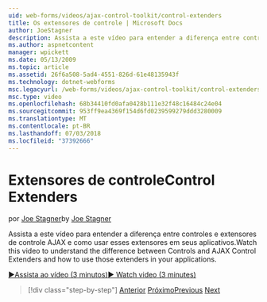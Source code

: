```yaml
---
uid: web-forms/videos/ajax-control-toolkit/control-extenders
title: Os extensores de controle | Microsoft Docs
author: JoeStagner
description: Assista a este vídeo para entender a diferença entre controles e extensores de controle AJAX e como usar esses extensores em seus aplicativos.
ms.author: aspnetcontent
manager: wpickett
ms.date: 05/13/2009
ms.topic: article
ms.assetid: 26f6a508-5ad4-4551-826d-61e48135943f
ms.technology: dotnet-webforms
msc.legacyurl: /web-forms/videos/ajax-control-toolkit/control-extenders
msc.type: video
ms.openlocfilehash: 68b34410fd0afa0428b111e32f48c16484c24e04
ms.sourcegitcommit: 953ff9ea4369f154d6fd0239599279ddd3280009
ms.translationtype: MT
ms.contentlocale: pt-BR
ms.lasthandoff: 07/03/2018
ms.locfileid: "37392666"
---
```

<a name="control-extenders"></a><span data-ttu-id="3dcb6-103">Extensores de controle</span><span class="sxs-lookup"><span data-stu-id="3dcb6-103">Control Extenders</span></span>
====================
<span data-ttu-id="3dcb6-104">por [Joe Stagner](https://github.com/JoeStagner)</span><span class="sxs-lookup"><span data-stu-id="3dcb6-104">by [Joe Stagner](https://github.com/JoeStagner)</span></span>

<span data-ttu-id="3dcb6-105">Assista a este vídeo para entender a diferença entre controles e extensores de controle AJAX e como usar esses extensores em seus aplicativos.</span><span class="sxs-lookup"><span data-stu-id="3dcb6-105">Watch this video to understand the difference between Controls and AJAX Control Extenders and how to use those extenders in your applications.</span></span>

[<span data-ttu-id="3dcb6-106">&#9654;Assista ao vídeo (3 minutos)</span><span class="sxs-lookup"><span data-stu-id="3dcb6-106">&#9654; Watch video (3 minutes)</span></span>](https://channel9.msdn.com/Blogs/ASP-NET-Site-Videos/control-extenders)

> [!div class="step-by-step"]
> <span data-ttu-id="3dcb6-107">[Anterior](utilize-the-ajax-rating-control-in-the-aspnet-toolkit.md)
> [Próximo](color-picker.md)</span><span class="sxs-lookup"><span data-stu-id="3dcb6-107">[Previous](utilize-the-ajax-rating-control-in-the-aspnet-toolkit.md)
[Next](color-picker.md)</span></span>
